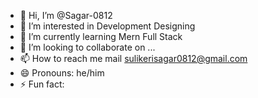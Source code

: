 - 👋 Hi, I’m @Sagar-0812
- 👀 I’m interested in Development Designing
- 🌱 I’m currently learning Mern Full Stack
- 💞️ I’m looking to collaborate on ...
- 📫 How to reach me mail sulikerisagar0812@gmail.com
- 😄 Pronouns: he/him
- ⚡ Fun fact: 

<!---
Sagar-0812/Sagar-0812 is a ✨ special ✨ repository because its `README.md` (this file) appears on your GitHub profile.
You can click the Preview link to take a look at your changes.
--->
